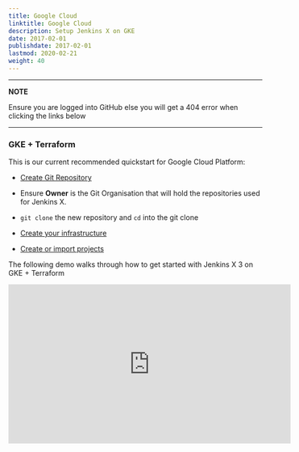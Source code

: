 ```yaml
---
title: Google Cloud
linktitle: Google Cloud
description: Setup Jenkins X on GKE 
date: 2017-02-01
publishdate: 2017-02-01
lastmod: 2020-02-21
weight: 40
---
```


---
**NOTE**

Ensure you are logged into GitHub else you will get a 404 error when clicking the links below

---

### GKE + Terraform
This is our current recommended quickstart for Google Cloud Platform:

*  <a href="https://github.com/jx3-gitops-repositories/jx3-terraform-gke/generate" target="github" class="btn bg-primary text-light">Create Git Repository</a> 

* Ensure **Owner** is the Git Organisation that will hold the repositories used for Jenkins X.

* `git clone` the new repository and `cd`  into the git clone

*  <a href="https://github.com/jx3-gitops-repositories/jx3-terraform-gke/blob/master/README.md"
    target="github" class="btn bg-primary text-light" 
    title="use your new git repository to create your cloud infrastructure and install Jenkins X">
    Create your infrastructure
  </a>

*  <a href="/docs/v3/develop/create-project/" class="btn bg-primary text-light">Create or import projects</a>

The following demo walks through how to get started with Jenkins X 3 on GKE + Terraform 
<iframe width="560" height="315" src="https://www.youtube.com/embed/RYgKvRpjkoY" frameborder="0" allow="accelerometer; autoplay; clipboard-write; encrypted-media; gyroscope; picture-in-picture" allowfullscreen></iframe>
